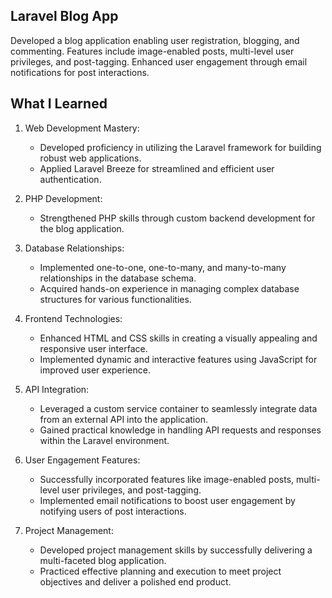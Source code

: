 ## Laravel Blog App
Developed a blog application enabling user registration, blogging, and commenting. Features include image-enabled posts, multi-level user privileges, and post-tagging. Enhanced user engagement through email notifications for post interactions.

## What I Learned
1. Web Development Mastery:
    * Developed proficiency in utilizing the Laravel framework for building robust web applications.
    * Applied Laravel Breeze for streamlined and efficient user authentication.

2. PHP Development:
    * Strengthened PHP skills through custom backend development for the blog application.

3. Database Relationships:
    * Implemented one-to-one, one-to-many, and many-to-many relationships in the database schema.
    * Acquired hands-on experience in managing complex database structures for various functionalities.

4. Frontend Technologies:
    * Enhanced HTML and CSS skills in creating a visually appealing and responsive user interface.
    * Implemented dynamic and interactive features using JavaScript for improved user experience.

5. API Integration:
    * Leveraged a custom service container to seamlessly integrate data from an external API into the application.
    * Gained practical knowledge in handling API requests and responses within the Laravel environment.

6. User Engagement Features:
    * Successfully incorporated features like image-enabled posts, multi-level user privileges, and post-tagging.
    * Implemented email notifications to boost user engagement by notifying users of post interactions.

7. Project Management:
   * Developed project management skills by successfully delivering a multi-faceted blog application.
   * Practiced effective planning and execution to meet project objectives and deliver a polished end product.
